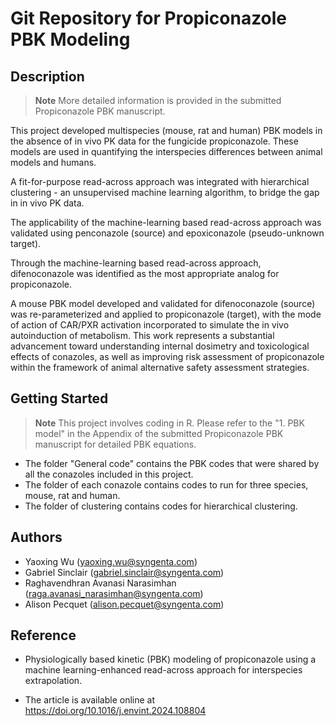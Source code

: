 # Git Repository for Propiconazole PBK Modeling

## Description

> **Note** More detailed information is provided in the submitted Propiconazole PBK manuscript.

This project developed multispecies (mouse, rat and human) PBK models in the absence of in vivo PK data for the fungicide propiconazole. These models are used in quantifying the interspecies differences between animal models and humans.

A fit-for-purpose read-across approach was integrated with hierarchical clustering - an unsupervised machine learning algorithm, to bridge the gap in in vivo PK data.

The applicability of the machine-learning based read-across approach was validated using penconazole (source) and epoxiconazole (pseudo-unknown target).

Through the machine-learning based read-across approach, difenoconazole was identified as the most appropriate analog for propiconazole.

A mouse PBK model developed and validated for difenoconazole (source) was re-parameterized and applied to propiconazole (target), with the mode of action of CAR/PXR activation incorporated to simulate the in vivo autoinduction of metabolism.
This work represents a substantial advancement toward understanding internal dosimetry and toxicological effects of conazoles, as well as improving risk assessment of propiconazole within the framework of animal alternative safety assessment strategies.

## Getting Started

> **Note** This project involves coding in R. Please refer to the "1. PBK model" in the Appendix of the submitted Propiconazole PBK manuscript for detailed PBK equations.

- The folder "General code" contains the PBK codes that were shared by all the conazoles included in this project.
- The folder of each conazole contains codes to run for three species, mouse, rat and human.
- The folder of clustering contains codes for hierarchical clustering.

## Authors

- Yaoxing Wu ([yaoxing.wu@syngenta.com](mailto:yaoxing.wu@syngenta.com))
- Gabriel Sinclair ([gabriel.sinclair@syngenta.com](mailto:Gabriel.Sinclair@syngenta.com))
- Raghavendhran Avanasi Narasimhan ([raga.avanasi_narasimhan@syngenta.com](mailto:raga.avanasi_narasimhan@syngenta.com))
- Alison Pecquet ([alison.pecquet@syngenta.com](mailto:Alison.Pecquet@syngenta.com))

## Reference

- Physiologically based kinetic (PBK) modeling of propiconazole using a machine learning-enhanced read-across approach for interspecies extrapolation.

- The article is available online at https://doi.org/10.1016/j.envint.2024.108804 
